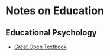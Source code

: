 # Notes on Education

## Educational Psychology

* [Great Open Textbook](https://open.umn.edu/opentextbooks/textbooks/153)
